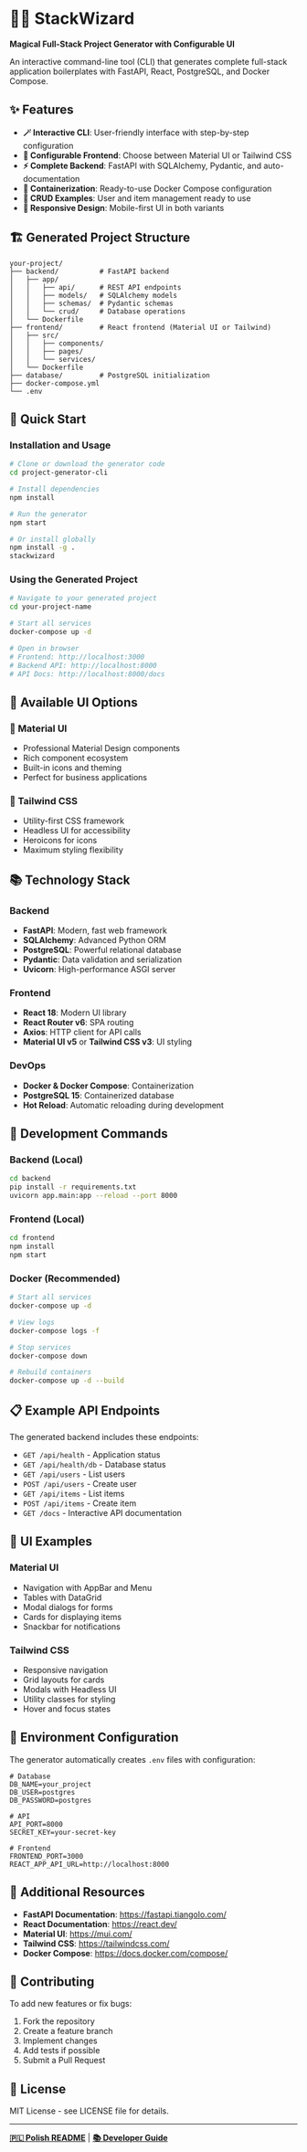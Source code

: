 # 🧙‍♂️ StackWizard

**Magical Full-Stack Project Generator with Configurable UI**

An interactive command-line tool (CLI) that generates complete full-stack application boilerplates with FastAPI, React, PostgreSQL, and Docker Compose.

## ✨ Features

- **🪄 Interactive CLI**: User-friendly interface with step-by-step configuration
- **🎨 Configurable Frontend**: Choose between Material UI or Tailwind CSS
- **⚡ Complete Backend**: FastAPI with SQLAlchemy, Pydantic, and auto-documentation
- **🐳 Containerization**: Ready-to-use Docker Compose configuration
- **📝 CRUD Examples**: User and item management ready to use
- **📱 Responsive Design**: Mobile-first UI in both variants

## 🏗️ Generated Project Structure

```
your-project/
├── backend/          # FastAPI backend
│   ├── app/
│   │   ├── api/      # REST API endpoints
│   │   ├── models/   # SQLAlchemy models
│   │   ├── schemas/  # Pydantic schemas
│   │   └── crud/     # Database operations
│   └── Dockerfile
├── frontend/         # React frontend (Material UI or Tailwind)
│   ├── src/
│   │   ├── components/
│   │   ├── pages/
│   │   └── services/
│   └── Dockerfile
├── database/         # PostgreSQL initialization
├── docker-compose.yml
└── .env
```

## 🚀 Quick Start

### Installation and Usage

```bash
# Clone or download the generator code
cd project-generator-cli

# Install dependencies
npm install

# Run the generator
npm start

# Or install globally
npm install -g .
stackwizard
```

### Using the Generated Project

```bash
# Navigate to your generated project
cd your-project-name

# Start all services
docker-compose up -d

# Open in browser
# Frontend: http://localhost:3000
# Backend API: http://localhost:8000
# API Docs: http://localhost:8000/docs
```

## 🎯 Available UI Options

### 🎨 Material UI
- Professional Material Design components
- Rich component ecosystem
- Built-in icons and theming
- Perfect for business applications

### 🎯 Tailwind CSS  
- Utility-first CSS framework
- Headless UI for accessibility
- Heroicons for icons
- Maximum styling flexibility

## 📚 Technology Stack

### Backend
- **FastAPI**: Modern, fast web framework
- **SQLAlchemy**: Advanced Python ORM
- **PostgreSQL**: Powerful relational database
- **Pydantic**: Data validation and serialization
- **Uvicorn**: High-performance ASGI server

### Frontend
- **React 18**: Modern UI library
- **React Router v6**: SPA routing
- **Axios**: HTTP client for API calls
- **Material UI v5** or **Tailwind CSS v3**: UI styling

### DevOps
- **Docker & Docker Compose**: Containerization
- **PostgreSQL 15**: Containerized database
- **Hot Reload**: Automatic reloading during development

## 🔧 Development Commands

### Backend (Local)
```bash
cd backend
pip install -r requirements.txt
uvicorn app.main:app --reload --port 8000
```

### Frontend (Local)
```bash
cd frontend
npm install
npm start
```

### Docker (Recommended)
```bash
# Start all services
docker-compose up -d

# View logs
docker-compose logs -f

# Stop services
docker-compose down

# Rebuild containers
docker-compose up -d --build
```

## 📋 Example API Endpoints

The generated backend includes these endpoints:

- `GET /api/health` - Application status
- `GET /api/health/db` - Database status
- `GET /api/users` - List users
- `POST /api/users` - Create user
- `GET /api/items` - List items  
- `POST /api/items` - Create item
- `GET /docs` - Interactive API documentation

## 🎨 UI Examples

### Material UI
- Navigation with AppBar and Menu
- Tables with DataGrid
- Modal dialogs for forms
- Cards for displaying items
- Snackbar for notifications

### Tailwind CSS
- Responsive navigation
- Grid layouts for cards
- Modals with Headless UI
- Utility classes for styling
- Hover and focus states

## 🔐 Environment Configuration

The generator automatically creates `.env` files with configuration:

```env
# Database
DB_NAME=your_project
DB_USER=postgres
DB_PASSWORD=postgres

# API
API_PORT=8000
SECRET_KEY=your-secret-key

# Frontend  
FRONTEND_PORT=3000
REACT_APP_API_URL=http://localhost:8000
```

## 📖 Additional Resources

- **FastAPI Documentation**: https://fastapi.tiangolo.com/
- **React Documentation**: https://react.dev/
- **Material UI**: https://mui.com/
- **Tailwind CSS**: https://tailwindcss.com/
- **Docker Compose**: https://docs.docker.com/compose/

## 🤝 Contributing

To add new features or fix bugs:

1. Fork the repository
2. Create a feature branch
3. Implement changes
4. Add tests if possible
5. Submit a Pull Request

## 📄 License

MIT License - see LICENSE file for details.

---

**[🇵🇱 Polish README](README_PL.md)** | **[📚 Developer Guide](CLAUDE.md)**